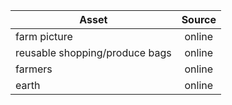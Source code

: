 | Asset    |     Source    |
|----------|:-------------:|
| farm picture |  online |
| reusable shopping/produce bags |    online   | 
| farmers | online |
| earth   |   online |
